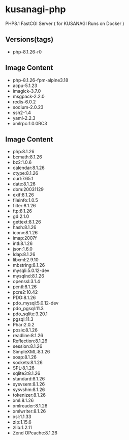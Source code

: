 # kusanagi-php
PHP8.1 FastCGI Server ( for KUSANAGI Runs on Docker )

## Versions(tags)
- php-8.1.26-r0

## Image Content
- php-8.1.26-fpm-alpine3.18
- acpu-5.1.23
- imagick-3.7.0
- msgpack-2.2.0
- redis-6.0.2
- sodium-2.0.23
- ssh2-1.4
- yaml-2.2.3
- xmlrpc:1.0.0RC3

## Image Content
- php:8.1.26
- bcmath:8.1.26
- bz2:1.0.6
- calendar:8.1.26
- ctype:8.1.26
- curl:7.65.1
- date:8.1.26
- dom:20031129
- exif:8.1.26
- fileinfo:1.0.5
- filter:8.1.26
- ftp:8.1.26
- gd:2.1.0
- gettext:8.1.26
- hash:8.1.26
- iconv:8.1.26
- imap:2007f
- intl:8.1.26
- json:1.6.0
- ldap:8.1.26
- libxml:2.9.10
- mbstring:8.1.26
- mysqli:5.0.12-dev
- mysqlnd:8.1.26
- openssl:3.1.4
- pcntl:8.1.26
- pcre2:10.42
- PDO:8.1.26
- pdo_mysql:5.0.12-dev
- pdo_pgsql:11.3
- pdo_sqlite:3.20.1
- pgsql:11.3
- Phar:2.0.2
- posix:8.1.26
- readline:8.1.26
- Reflection:8.1.26
- session:8.1.26
- SimpleXML:8.1.26
- soap:8.1.26
- sockets:8.1.26
- SPL:8.1.26
- sqlite3:8.1.26
- standard:8.1.26
- sysvsem:8.1.26
- sysvshm:8.1.26
- tokenizer:8.1.26
- xml:8.1.26
- xmlreader:8.1.26
- xmlwriter:8.1.26
- xsl:1.1.33
- zip:1.15.6
- zlib:1.2.11
- Zend OPcache:8.1.26


